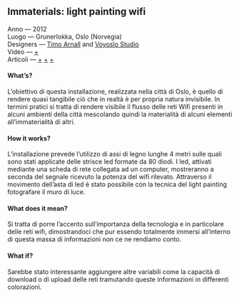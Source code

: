 ## Immaterials: light painting wifi

Anno — 2012<br>
Luogo — Grunerlokka, Oslo (Norvegia)<br>
Designers — [Timo Arnall](http://www.elasticspace.com/) and [Voyoslo Studio](http://voyoslo.com/)<br>
Video — [+](https://vimeo.com/20412632)<br>
Articoli — [+](http://voyoslo.com/projects/immaterials-wifi-light-painting/) 
[+](http://www.designboom.com/design/immaterials-light-painting-wifi-by-timo-arnall-jorn-knutsen-einar-sneve-martinussen/) 
[+](http://onlinelibrary.wiley.com/store/10.1111/j.1740-9713.2013.00683.x/asset/j.1740-9713.2013.00683.x.pdf;jsessionid=59514BD3BCDAF3B661EE990359E0F7AE.f02t03?v=1&t=j0ze4a20&s=92fd4a1950509d60c8c44615119e6f814018c4f3) 


#### What’s?
L’obiettivo di questa installazione, realizzata nella città di Oslo, è quello di rendere quasi tangibile ciò che in realtà è per propria natura invisibile. In termini pratici si tratta di rendere visibile il flusso delle reti Wifi presenti in alcuni ambienti della città mescolando quindi la materialità di alcuni elementi all’immaterialità di altri.

#### How it  works?
L’installazione prevede l’utilizzo di assi di legno lunghe 4 metri sulle quali sono stati applicate delle strisce led formate da 80 diodi. I led, attivati mediante una scheda di rete collegata ad un computer, mostreranno a seconda del segnale ricevuto la potenza del wifi rilevato. Attraverso il movimento dell’asta di led è stato possibile con la tecnica del light painting fotografare il muro di luce.

#### What does it mean?
Si tratta di porre l’accento sull’importanza della tecnologia e in particolare delle reti wifi, dimostrandoci che pur essendo totalmente immersi all’interno di questa massa di informazioni non ce ne rendiamo conto.


#### What if?
Sarebbe stato interessante aggiungere altre variabili come la capacità di download o di upload delle reti tramutando queste informazioni in differenti colorazioni. 

